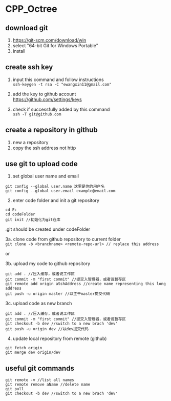 # CPP_Octree

## download git
1. https://git-scm.com/download/win
2. select "64-bit Git for Windows Portable"
3. install

## create ssh key
1. input this command and follow instructions\
`ssh-keygen -t rsa -C "ewangxin11@gmail.com"`

2. add the key to github account\
https://github.com/settings/keys

3. check if successfully added by this command\
`ssh -T git@github.com`

## create a repository in github
1. new a repository
2. copy the ssh address not http

## use git to upload code
1. set global user name and email
```
git config --global user.name 这里是你的用户名
git config --global user.email example@email.com
```
2. enter code folder and init a git repository
```
cd E:
cd codeFolder
git init //初始化为git仓库
```
.git should be created under codeFolder
  
3a. clone code from github repository to current folder\
`git clone -b <branchname> <remote-repo-url> // replace this address`

or

3b. upload my code to github repository 
```
git add . //压入缓存，或者说工作区
git commit -m "first commit" //提交入管理器，或者说暂存区 
git remote add origin aSshAddress //create name representing this long address
git push -u origin master //以主干master提交代码
``` 
3c. upload code as new branch
```
git add . //压入缓存，或者说工作区
git commit -m "first commit" //提交入管理器，或者说暂存区 
git checkout -b dev //switch to a new brach 'dev'
git push -u origin dev //以dev提交代码
``` 
4. update local repository from remote (github)
```
git fetch origin
git merge dev origin/dev
```
## useful git commands
```
git remote -v //list all names
git remote remove aName //delete name
git pull 
git checkout -b dev //switch to a new brach 'dev'
```
 
